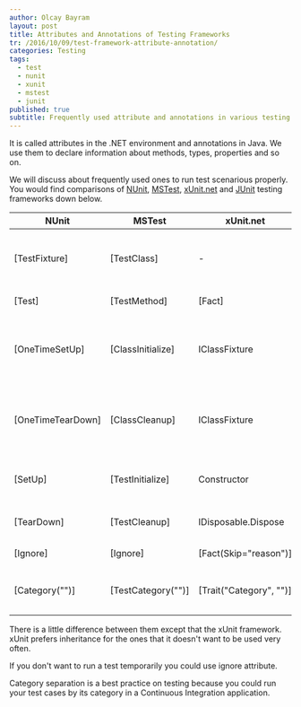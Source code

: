 ```yaml
---
author: Olcay Bayram
layout: post
title: Attributes and Annotations of Testing Frameworks
tr: /2016/10/09/test-framework-attribute-annotation/
categories: Testing
tags: 
  - test
  - nunit
  - xunit
  - mstest
  - junit
published: true
subtitle: Frequently used attribute and annotations in various testing frameworks 
---
```

It is called attributes in the .NET environment and annotations in Java. We use them to declare information about methods, types, properties and so on.

We will discuss about frequently used ones to run test scenarious properly. You would find comparisons of [NUnit](https://github.com/nunit/docs/wiki/Attributes), [MSTest](https://msdn.microsoft.com/en-us/library/microsoft.visualstudio.testtools.unittesting.classinitializeattribute(v=vs.140).aspx), [xUnit.net](https://xunit.github.io/) and [JUnit](https://www.tutorialspoint.com/junit/junit_using_assertion.htm) testing frameworks down below.

|NUnit|MSTest|xUnit.net|JUnit|Description|
|---|---|---|---|---|
|[TestFixture]|[TestClass]|-|-|Indicates that the class has test methods.|
|[Test]|[TestMethod]|[Fact]|@Test|Marks a test case.|
|[OneTimeSetUp]|[ClassInitialize]|IClassFixture<T>|@BeforeClass|The one time triggered method before test cases start.|
|[OneTimeTearDown]|[ClassCleanup]|IClassFixture<T>|@AfterClass|The one time triggered method after test cases end.|
|[SetUp]|[TestInitialize]|Constructor|@Before|Triggered before every test case.|
|[TearDown]|[TestCleanup]|IDisposable.Dispose|@After|Triggered after every test case.|
|[Ignore]|[Ignore]|[Fact(Skip="reason")]|@Ignore|Ignores the test case.|
|[Category("")]|[TestCategory("")]|[Trait("Category", "")]|@Category(*.class)|Categorizes the test cases or classes.|

<!--more-->

There is a little difference between them except that the xUnit framework. xUnit prefers inheritance for the ones that it doesn't want to be used very often.

If you don't want to run a test temporarily you could use ignore attribute.

Category separation is a best practice on testing because you could run your test cases by its category in a Continuous Integration application.

